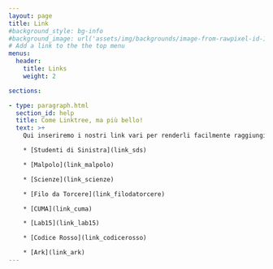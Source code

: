 ```yaml
---
layout: page
title: Link
#background_style: bg-info
#background_image: url('assets/img/backgrounds/image-from-rawpixel-id-1199650-jpeg.jpg')
# Add a link to the the top menu
menus:
  header:
    title: Links
    weight: 2

sections:

- type: paragraph.html
  section_id: help
  title: Come Linktree, ma più bello!
  text: >+
    Qui inseriremo i nostri link vari per renderli facilmente raggiungibili da Instagram e altri social.

    * [Studenti di Sinistra](link_sds)

    * [Malpolo](link_malpolo)

    * [Scienze](link_scienze)

    * [Filo da Torcere](link_filodatorcere)

    * [CUMA](link_cuma)

    * [Lab15](link_lab15)

    * [Codice Rosso](link_codicerosso)

    * [Ark](link_ark)
---
```

<!--
- type: portfolio.html
  # this section has always ID 'portfolio'
  #section_id: portfolio
  #background_style: bg-dark
  projects:
    - title: StudentidiSinistra
      text: This is a very short project description.
      # the images are located in:
      # img/portfolio/fullsize
      # img/portfolio/thumbnails
      icon: sds.png
      url: 'link_sds'
    - title: Malpolo
      text: This is a very short project description.
      icon: malpolo.png
      url: '#'
    - title: Filo da Torcere
      text: This is a very short project description.
      icon: ingegneria.png
      url: '#'
    - title: Codice Rosso
      text: This is a very short project description.
      icon: codrosso.png
      url: '#'
    - title: Ark
      text: This is a very short project description.
      icon: ark.png
      url: '#'
    - title: Laboratorio 15
      text: This is a very short project description.
      icon: lab15.png
      url: '#'
    - title: CUMA
      text: This is a very short project description.
      icon: cuma.png
      url: '#'
-->
